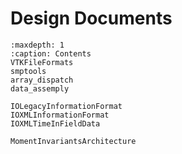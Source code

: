 # Design Documents

```{toctree}
:maxdepth: 1
:caption: Contents
VTKFileFormats
smptools
array_dispatch
data_assemply

IOLegacyInformationFormat
IOXMLInformationFormat
IOXMLTimeInFieldData

MomentInvariantsArchitecture
```
